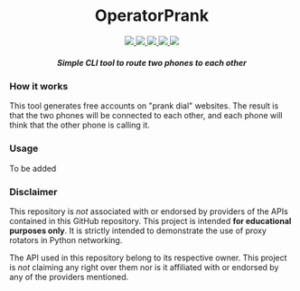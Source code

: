 <h1 align="center">
    OperatorPrank
</h1>


<p align="center">
    <a href="https://github.com/daijro/OperatorPrank/stargazers">
        <img src="https://img.shields.io/github/stars/daijro/OperatorPrank?style=social">
    </a>
    <a href="https://github.com/daijro/OperatorPrank/blob/main/LICENSE">
        <img src="https://img.shields.io/github/license/daijro/OperatorPrank">
    </a>
    <a href="https://python.org/">
        <img src="https://img.shields.io/badge/python-3.10-blue">
    </a>
    <a href="https://github.com/ambv/black">
        <img src="https://img.shields.io/badge/code%20style-black-black.svg">
    </a>
    <a href="https://github.com/PyCQA/isort">
        <img src="https://img.shields.io/badge/imports-isort-black.svg">
    </a>
</p>


<h5 align="center">
    Simple CLI tool to route two phones to each other
</h5>


### How it works

This tool generates free accounts on "prank dial" websites. The result is that the two phones will be connected to each other, and each phone will think that the other phone is calling it.

### Usage

To be added

### Disclaimer

This repository is _not_ associated with or endorsed by providers of the APIs contained in this GitHub repository. This project is intended **for educational purposes only**. It is strictly intended to demonstrate the use of proxy rotators in Python networking.

The API used in this repository belong to its respective owner. This project is _not_ claiming any right over them nor is it affiliated with or endorsed by any of the providers mentioned.